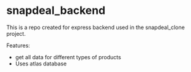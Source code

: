 # snapdeal_backend

This is a repo created for express backend used in the snapdeal_clone project.

Features:
 - get all data for different types of products
 - Uses atlas database
